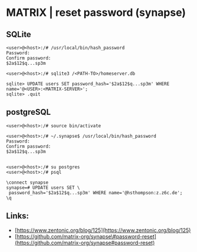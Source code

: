 # MATRIX \| reset password \(synapse\)

## SQLite

```
<user>@<host>:/# /usr/local/bin/hash_password
Password: 
Confirm password: 
$2a$12$q...sp3m

<user>@<host>:/# sqlite3 /<PATH-TO>/homeserver.db

sqlite> UPDATE users SET password_hash='$2a$12$q...sp3m' WHERE name='@<USER>:<MATRIX-SERVER>';
sqlite> .quit
```

## 

## postgreSQL

```
<user>@<host>:/# source bin/activate

<user>@<host>:/# ~/.synapse$ /usr/local/bin/hash_password
Password:
Confirm password:
$2a$12$q...sp3m


<user>@<host>:/# su postgres
<user>@<host>:/# psql

\connect synapse
synapse=# UPDATE users SET \
 password_hash='$2a$12$q...sp3m' WHERE name='@hsthompson:z.z6c.de';
\q
```

## Links:

* [https://www.zentonic.org/blog/125](https://www.zentonic.org/blog/125)
* [https://github.com/matrix-org/synapse\#password-reset](https://github.com/matrix-org/synapse#password-reset)



